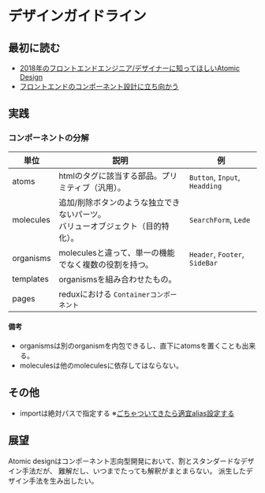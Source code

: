 # デザインガイドライン

## 最初に読む
- [2018年のフロントエンドエンジニア/デザイナーに知ってほしいAtomic Design](https://qiita.com/kahirokunn/items/f188b2362a4d3cdf0204)
- [フロントエンドのコンポーネント設計に立ち向かう](https://qiita.com/seya/items/8814e905693f00cdade2)

## 実践

### コンポーネントの分解

|   単位    |                                       説明                                        |              例               |
| --------- | --------------------------------------------------------------------------------- | ----------------------------- |
| atoms     | htmlのタグに該当する部品。プリミティブ（汎用）。                                  | `Button`, `Input`, `Headding` |
| molecules | 追加/削除ボタンのような独立できないパーツ。<br>バリューオブジェクト（目的特化）。 | `SearchForm`, `Lede`          |
| organisms | moleculesと違って、単一の機能でなく複数の役割を持つ。                             | `Header`, `Footer`, `SideBar` |
| templates | organismsを組み合わせたもの。                                                     |                               |
| pages     | reduxにおける `Containerコンポーネント`                                           |                               |

#### 備考

- organismsは別のorganismを内包できるし、直下にatomsを置くことも出来る。
- moleculesは他のmoleculesに依存してはならない。

## その他

- importは絶対パスで指定する ※[ごちゃついてきたら適宜alias設定する](https://medium.com/@justintulk/solve-module-import-aliasing-for-webpack-jest-and-vscode-74007ce4adc9)


## 展望

Atomic designはコンポーネント志向型開発において、割とスタンダードなデザイン手法だが、
難解だし、いつまでたっても解釈がまとまらない。
派生したデザイン手法を生み出したい。
